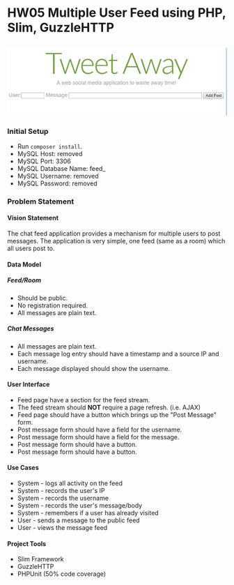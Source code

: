 # HW05 Multiple User Feed using PHP, Slim, GuzzleHTTP

## <Charles Durfee>
![](/picture.jpg)
### Initial Setup

* Run `composer install`.
* MySQL Host: removed
* MySQL Port: 3306
* MySQL Database Name: feed_<weber state username> 
* MySQL Username: removed
* MySQL Password: removed

### Problem Statement

#### Vision Statement

The chat feed application provides a mechanism for multiple users to post
messages.  The application is very simple, one feed (same as a room) which
all users post to.

#### Data Model

##### Feed/Room

- Should be public.
- No registration required.
- All messages are plain text.

##### Chat Messages

- All messages are plain text.
- Each message log entry should have a timestamp and a source IP and username.
- Each message displayed should show the username.

#### User Interface

- Feed page have a section for the feed stream.
- The feed stream should **NOT** require a page refresh. (i.e. AJAX)
- Feed page should have a <POST> button which brings up the "Post Message"
  form.
- Post message form should have a field for the username.
- Post message form should have a field for the message.
- Post message form should have a <CANCEL> button.
- Post message form should have a <SEND> button.

#### Use Cases

- System - logs all activity on the feed
- System - records the user's IP
- System - records the username
- System - records the user's message/body
- System - remembers if a user has already visited
- User - sends a message to the public feed
- User - views the message feed

#### Project Tools

- Slim Framework
- GuzzleHTTP
- PHPUnit (50% code coverage)
